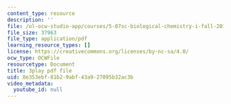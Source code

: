 ```yaml
---
content_type: resource
description: ''
file: /ol-ocw-studio-app/courses/5-07sc-biological-chemistry-i-fall-2013/8e353ebf81b29abf43a927095b32ac3b_XmS9DYHQHi0.pdf
file_size: 37963
file_type: application/pdf
learning_resource_types: []
license: https://creativecommons.org/licenses/by-nc-sa/4.0/
ocw_type: OCWFile
resourcetype: Document
title: 3play pdf file
uid: 8e353ebf-81b2-9abf-43a9-27095b32ac3b
video_metadata:
  youtube_id: null
---
```

